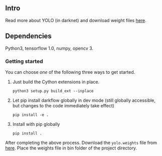 ## Intro


Read more about YOLO (in darknet) and download weight files [here](http://pjreddie.com/darknet/yolo/). 

## Dependencies

Python3, tensorflow 1.0, numpy, opencv 3.

### Getting started

You can choose _one_ of the following three ways to get started.

1. Just build the Cython extensions in place. 
    ```
    python3 setup.py build_ext --inplace
    ```

2. Let pip install darkflow globally in dev mode (still globally accessible, but changes to the code immediately take effect)
    ```
    pip install -e .
    ```

3. Install with pip globally
    ```
    pip install .
    ```


After completing the above process. Download the `yolo.weights` file from [here](https://drive.google.com/drive/folders/0B1tW_VtY7onidEwyQ2FtQVplWEU). Place the weights file in bin folder of the project directory. 

